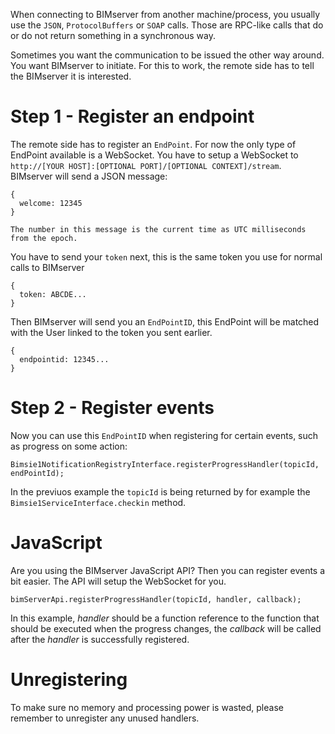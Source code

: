 When connecting to BIMserver from another machine/process, you usually use the ``JSON``, ``ProtocolBuffers`` or ``SOAP`` calls. Those are RPC-like calls that do or do not return something in a synchronous way.

Sometimes you want the communication to be issued the other way around. You want BIMserver to initiate. For this to work, the remote side has to tell the BIMserver it is interested.

# Step 1 - Register an endpoint

The remote side has to register an ``EndPoint``. For now the only type of EndPoint available is a WebSocket. You have to setup a WebSocket to ``http://[YOUR HOST]:[OPTIONAL PORT]/[OPTIONAL CONTEXT]/stream``. BIMserver will send a JSON message:
```
{
  welcome: 12345
}

The number in this message is the current time as UTC milliseconds from the epoch.
```
You have to send your ``token`` next, this is the same token you use for normal calls to BIMserver
```
{
  token: ABCDE...
}
```
Then BIMserver will send you an ``EndPointID``, this EndPoint will be matched with the User linked to the token you sent earlier.
```
{
  endpointid: 12345...
}
```

# Step 2 - Register events

Now you can use this ``EndPointID`` when registering for certain events, such as progress on some action:
``` 
Bimsie1NotificationRegistryInterface.registerProgressHandler(topicId, endPointId);
```

In the previuos example the ``topicId`` is being returned by for example the ``Bimsie1ServiceInterface.checkin`` method.

# JavaScript

Are you using the BIMserver JavaScript API? Then you can register events a bit easier. The API will setup the WebSocket for you.

```
bimServerApi.registerProgressHandler(topicId, handler, callback);
```

In this example, *handler* should be a function reference to the function that should be executed when the progress changes, the *callback* will be called after the *handler* is successfully registered.

# Unregistering

To make sure no memory and processing power is wasted, please remember to unregister any unused handlers.